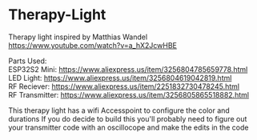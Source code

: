 # Therapy-Light
Therapy light inspired by Matthias Wandel <br>https://www.youtube.com/watch?v=a_hX2JcwHBE


Parts Used:<br>
ESP32S2 Mini: https://www.aliexpress.us/item/3256804785659778.html <br>
LED Light: https://www.aliexpress.us/item/3256804619042819.html<br>
RF Reciever: https://www.aliexpress.us/item/2251832730478245.html<br>
RF Transmitter: https://www.aliexpress.us/item/3256805865518882.html

This therapy light has a wifi Accesspoint to configure the color and durations
If you do decide to build this you'll probably need to figure out your transmitter code with an oscillocope and make the edits in the code

